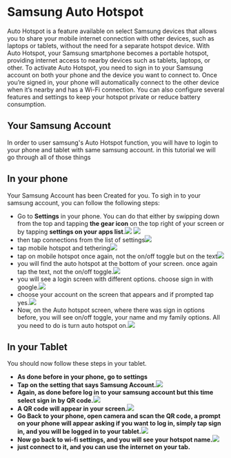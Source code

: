 # Samsung Auto Hotspot

Auto Hotspot is a feature available on select Samsung devices that allows you to share your mobile internet connection with other devices, such as laptops or tablets, without the need for a separate hotspot device. With Auto Hotspot, your Samsung smartphone becomes a portable hotspot, providing internet access to nearby devices such as tablets, laptops, or other. To activate Auto Hotspot, you need to sign in to your Samsung account on both your phone and the device you want to connect to. Once you’re signed in, your phone will automatically connect to the other device when it’s nearby and has a Wi-Fi connection. You can also configure several features and settings to keep your hotspot private or reduce battery consumption.


## Your Samsung Account
In order to user samsung's Auto Hotspot function, you will have to login to your phone and tablet with same samsung account. in this tutorial we will go through all of those things
## In your phone

Your Samsung Account has been Created for you. To sigh in to your samsung account, you can follow the following steps:
* Go to **Settings** in your phone. You can do that either by swipping down from the top and tapping **the gear icon** on the top right of your screen or by tapping **settings on your apps list**.![](gear.jpg) ![](app-setting.jpg)
* then tap connections from the list of settings![](connection.jpg)
* tap mobile hotspot and tethering![](mhandt.jpg)
* tap on mobile hotspot once again, not the on/off toggle but on the text![](mh.jpg)
* you will find the auto hotspot at the bottom of your screen. once again tap the text, not the on/off toggle.![](ah.jpg)
* you will see a login screen with different options. choose sign in with google.![](login.jpg)
* choose your account on the screen that appears and if prompted tap yes.![](acc.jpg)
* Now, on the Auto hotspot screen, where there was sign in options before, you will see on/off toggle, your name and my family options. All you need to do is turn auto hotspot on.![](ahon.jpg)


## In your Tablet
You should now follow these steps in your tablet.
* **As done before in your phone, go to settings**
* **Tap on the setting that says Samsung Account.![](sa.jpg)**
* **Again, as done before log in to your samsung account but this time select sign in by QR code.![](sqr.jpg)**
* **A QR code will appear in your screen.![](qrtab.jpg)**
* **Go Back to your phone, open camera and scan the QR code, a prompt on your phone will appear asking if you want to log in, simply tap sign in, and you will be logged in to your tablet.![](t-sqr.jpg)**
* **Now go back to wi-fi settings, and you will see your hotspot name.**![](ahwifi.jpg) 
* **just connect to it, and you can use the internet on your tab.**
